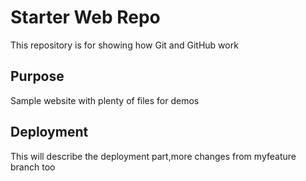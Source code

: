 # Starter Web Repo

This repository is for showing how Git and GitHub work

## Purpose

Sample website with plenty of files for demos

## Deployment
This will describe the deployment part,more changes from myfeature branch too